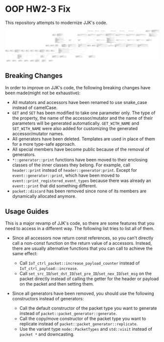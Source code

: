 # OOP HW2-3 Fix

This repository attempts to modernize JJK's code.

![UML](assets/UML.svg)

## Breaking Changes

In order to improve on JJK's code, the following breaking changes have been made(might not be exhaustive):

- All mutators and accessors have been renamed to use snake_case instead of camelCase.
- `GET` and `SET` has been modified to take one parameter only. The type of the property, the name of the accessor/mutator and the name of their parameters will be generated automatically. `GET_WITH_NAME` and `SET_WITH_NAME` were also added for customizing the generated accessor/mutator names.
- All generators have been deleted. Templates are used in place of them for a more type-safe approach.
- All special members have become public because of the removal of generators.
- `*::generator::print` functions have been moved to their enclosing classes of the inner classes they belong. For example, call `header::print` instead of `header::generator:print`. Except for `event::generator::print`, which have been moved to `event::print_registered_event_types` because there was already an `event::print` that did something different.
- `packet::discard` has been removed since none of its members are dynamically allocated anymore.

## Usage Guides

This is a major revamp of JJK's code, so there are some features that you need to access in a different way. The following list tries to list all of them.

- Since all accessors now return const references, so you can't directly call a non-const function on the return value of a accessors. Instead, there are usually alternative functions that you can call to achieve the same effect:
  
  - Call `IoT_ctrl_packet::increase_payload_counter` instead of `IoT_ctrl_payload::increase`.
  - Call `set_src_ID`/`set_dst_ID`/`set_pre_ID`/`set_nex_ID`/`set_msg` on the packet directly instead of calling the getter for the header or payload on the packet and then setting them.
  
- Since all generators have been removed, you should use the following constructors instead of generators:
  
  - Call the default constructor of the packet type you want to generate instead of `packet::packet_generator::generate`.
  - Call the copy/move constructor of the packet type you want to replicate instead of `packet::packet_generator::replicate`.
  - Use the variant type `node::PacketTypes` and `std::visit` instead of `packet *` and downcasting.
